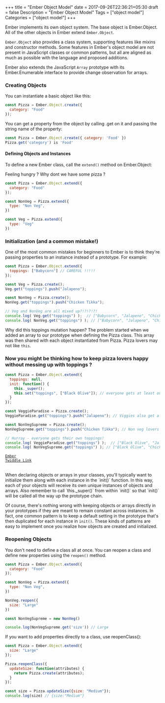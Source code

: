 +++
    title = "Ember Object Model"
    date = 2017-09-26T22:36:21+05:30
    draft = false
    Description = "Ember Object Model"
    Tags = ["object model"]
    Categories = ["object model"]
+++

Ember implements its own object system. The base object is Ember.Object. All of the other objects in Ember extend `Ember.Object`.

`Ember.Object` also provides a class system, supporting features like mixins and constructor methods. Some features in Ember's object model are not present in JavaScript classes or common patterns, but all are aligned as much as possible with the language and proposed additions.

Ember also extends the JavaScript `Array` prototype with its Ember.Enumerable interface to provide change observation for arrays.


### Creating Objects
You can instantiate a basic object like this:

```javascript
const Pizza = Ember.Object.create({
  category: "Food"
});
```
You can get a property from the object by calling .get on it and passing the string name of the property:

```javascript
const Pizza = Ember.Object.create({ category: 'Food' })
Pizza.get('category') is 'Food'
```

#### Defining Objects and Instances

To define a new Ember class, call the `extend()` method on Ember.Object:

Feeling hungry ? Why dont we have some pizza ?

```javascript
const Pizza = Ember.Object.extend({
  category: "Food"
});

const NonVeg = Pizza.extend({
  type: "Non Veg",
})

const Veg = Pizza.extend({
  type: "Veg"
})
```

### Initialization (and a common mistake!)

One of the most common mistakes for beginners to Ember is to think they're passing properties to an instance instead of a prototype. For example:

```javascript
const Pizza = Ember.Object.extend({
  toppings: ["Babycorn"] // CAREFUL !!!!!
});

const Veg = Pizza.create();
Veg.get("toppings").push("Jalapeno");

const NonVeg = Pizza.create();
NonVeg.get("toppings").push("Chicken Tikka");

// Veg and NonVeg are all mixed up?!?!?!?!
console.log( Veg.get("toppings") );  // ["Babycorn", "Jalapeno", "Chicken Tikka"]
console.log( NonVeg.get("toppings") ); // ["Babycorn", "Jalapeno", "Chicken Tikka"]
```

Why did this toppings mutation happen? The problem started when we added an array to our prototype when defining the Pizza class. This array was then shared with each object instantiated from Pizza. Pizza lovers may not like `this`.

### Now you might be thinking how to keep pizza lovers happy without messing up with toppings ? 


```javascript
const Pizza = Ember.Object.extend({
  toppings: null,
  init: function() {
    this._super();
    this.set("toppings", ["Black Olive"]); // everyone gets at least one Black Olive toppings
  }
});

const VeggieParadise = Pizza.create();
VeggieParadise.get("toppings").push("Jalapeno"); // Viggies also get a Jalapeno toppings

const NonVegSupreme = Pizza.create();
NonVegSupreme.get("toppings").push("Chicken Tikka"); // Non veg lovers also get a Chicken Tikka toppings

// Hurray - everyone gets their own toppings!
console.log( VeggieParadise.get("toppings") );  // ["Black Olive", "Jalapeno"]
console.log( NonVegSupreme.get("toppings") ); // ["Black Olive", "Chicken Tikka"]
```

<code>[Ember Twiddle Link](https://ember-twiddle.com/c4016dce4607dfc1758456ff17983571)</code>

<br>
When declaring objects or arrays in your classes, you'll typically want to initialize them along with each instance in the `init()` function. In this way, each of your objects will receive its own unique instances of objects and arrays. Also remember to call `this._super()` from within `init()` so that `init()` will be called all the way up the prototype chain.

Of course, there's nothing wrong with keeping objects or arrays directly in your prototypes if they are meant to remain constant across instances. In fact, one common pattern is to keep a default setting in the prototype that's then duplicated for each instance in `init()`. These kinds of patterns are easy to implement once you realize how objects are created and initialized.


### Reopening Objects

You don't need to define a class all at once. You can reopen a class and define new properties using the `reopen()` method.

```javascript
const Pizza = Ember.Object.extend({
  category: "Food"
});

const NonVeg = Pizza.extend({
  type: "Non Veg",
})

NonVeg.reopen({
  size: "Large"
})

const NonVegSupreme = new NonVeg()

console.log(NonVegSupreme.get('size')) // Large
```

If you want to add properties directly to a class, use reopenClass():

```javascript
const Pizza = Ember.Object.extend({
  size: "Large"
});

Pizza.reopenClass({
  updateSize: function(attributes) {
    return Pizza.create(attributes);
  }
});

const size = Pizza.updateSize({size: "Medium"});
console.log(size) // {size:"Medium"}
```
